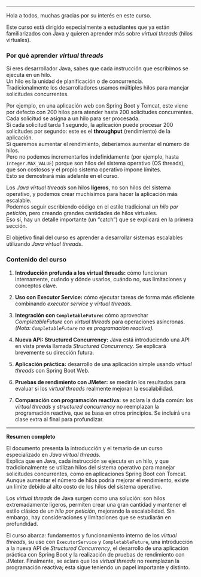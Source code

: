 
---

Hola a todos, muchas gracias por su interés en este curso.

Este curso está dirigido especialmente a estudiantes que ya están familiarizados con Java y quieren aprender más sobre _virtual threads_ (hilos virtuales).

### Por qué aprender _virtual threads_

Si eres desarrollador Java, sabes que cada instrucción que escribimos se ejecuta en un hilo.  
Un hilo es la unidad de planificación o de concurrencia.  
Tradicionalmente los desarrolladores usamos múltiples hilos para manejar solicitudes concurrentes.

Por ejemplo, en una aplicación web con Spring Boot y Tomcat, este viene por defecto con 200 hilos para atender hasta 200 solicitudes concurrentes.  
Cada solicitud se asigna a un hilo para ser procesada.  
Si cada solicitud tarda 1 segundo, la aplicación puede procesar 200 solicitudes por segundo: este es el **throughput** (rendimiento) de la aplicación.  
Si queremos aumentar el rendimiento, deberíamos aumentar el número de hilos.  
Pero no podemos incrementarlos indefinidamente (por ejemplo, hasta `Integer.MAX_VALUE`) porque son hilos del sistema operativo (OS threads), que son costosos y el propio sistema operativo impone límites.  
Esto se demostrará más adelante en el curso.

Los _Java virtual threads_ son hilos **ligeros**, no son hilos del sistema operativo, y podemos crear muchísimos para hacer la aplicación más escalable.  
Podemos seguir escribiendo código en el estilo tradicional _un hilo por petición_, pero creando grandes cantidades de hilos virtuales.  
Eso sí, hay un detalle importante (un “catch”) que se explicará en la primera sección.

El objetivo final del curso es aprender a desarrollar sistemas escalables utilizando _Java virtual threads_.

### Contenido del curso

1. **Introducción profunda a los virtual threads:** cómo funcionan internamente, cuándo y dónde usarlos, cuándo no, sus limitaciones y conceptos clave.
    
2. **Uso con Executor Service:** cómo ejecutar tareas de forma más eficiente combinando _executor service_ y _virtual threads_.
    
3. **Integración con `CompletableFuture`:** cómo aprovechar _CompletableFuture_ con _virtual threads_ para operaciones asíncronas.  
    _(Nota: `CompletableFuture` no es programación reactiva)._
    
4. **Nueva API: Structured Concurrency:** Java está introduciendo una API en vista previa llamada _Structured Concurrency_. Se explicará brevemente su dirección futura.
    
5. **Aplicación práctica:** desarrollo de una aplicación simple usando _virtual threads_ con Spring Boot Web.
    
6. **Pruebas de rendimiento con JMeter:** se medirán los resultados para evaluar si los _virtual threads_ realmente mejoran la escalabilidad.
    
7. **Comparación con programación reactiva:** se aclara la duda común: los _virtual threads_ y _structured concurrency_ no reemplazan la programación reactiva, que se basa en otros principios. Se incluirá una clase extra al final para profundizar.
    

---

**Resumen completo**

El documento presenta la introducción y el temario de un curso especializado en _Java virtual threads_.  
Explica que en Java, cada instrucción se ejecuta en un hilo, y que tradicionalmente se utilizan hilos del sistema operativo para manejar solicitudes concurrentes, como en aplicaciones Spring Boot con Tomcat.  
Aunque aumentar el número de hilos podría mejorar el rendimiento, existe un límite debido al alto costo de los hilos del sistema operativo.

Los _virtual threads_ de Java surgen como una solución: son hilos extremadamente ligeros, permiten crear una gran cantidad y mantener el estilo clásico de _un hilo por petición_, mejorando la escalabilidad. Sin embargo, hay consideraciones y limitaciones que se estudiarán en profundidad.

El curso abarca: fundamentos y funcionamiento interno de los _virtual threads_, su uso con `ExecutorService` y `CompletableFuture`, una introducción a la nueva API de _Structured Concurrency_, el desarrollo de una aplicación práctica con Spring Boot y la realización de pruebas de rendimiento con JMeter. Finalmente, se aclara que los _virtual threads_ no reemplazan la programación reactiva; esta sigue teniendo un papel importante y distinto.
